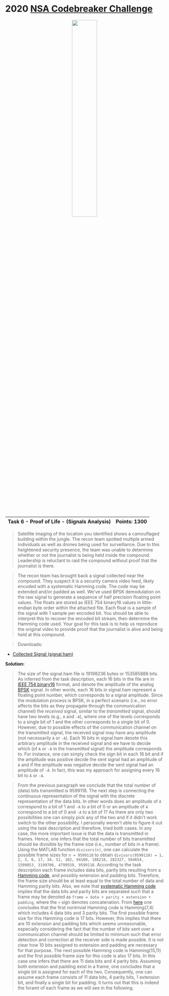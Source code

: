 # 2020 <a href="https://codebreaker.ltsnet.net" target="_top">NSA Codebreaker Challenge</a>
<!--![Codebreaker Challenge 2020 Solutions Thumbnail](Images/nsalogo.svg)-->
<p align="center">
  <img src="https://www.nsa.gov/Portals/70/images/about/cryptologic-heritage/center-cryptologic-history/insignia/nsa-insignia-lg.png"width="40%" height="40%">
</p>

| Task 6 - Proof of Life - (Signals Analysis)| Points: 1300 |
|:------------------------------------------ | -----------: |

>Satellite imaging of the location you identified shows a camouflaged building within the jungle. The recon team spotted multiple armed individuals as well as drones being used for surveillance. Due to this heightened security presence, the team was unable to determine whether or not the journalist is being held inside the compound. Leadership is reluctant to raid the compound without proof that the journalist is there.

>The recon team has brought back a signal collected near the compound. They suspect it is a security camera video feed, likely encoded with a systematic Hamming code. The code may be extended and/or padded as well. We've used BPSK demodulation on the raw signal to generate a sequence of half precision floating point values. The floats are stored as IEEE 754 binary16 values in little-endian byte order within the attached file. Each float is a sample of the signal with 1 sample per encoded bit. You should be able to interpret this to recover the encoded bit stream, then determine the Hamming code used. Your goal for this task is to help us reproduce the original video to provide proof that the journalist is alive and being held at this compound.

>Downloads:

* [Collected Signal (signal.ham)](./Files/signal.ham)

**Solution:**

>The size of the signal.ham file is 19198236 bytes or 153585888 bits. As inferred from the task description, each 16 bits in the file are in [IEEE 754 binary16](https://en.wikipedia.org/wiki/Half-precision_floating-point_format#IEEE_754_half-precision_binary_floating-point_format:_binary16) format, and denote the amplitude of the analog [BPSK](https://en.wikipedia.org/wiki/Phase-shift_keying#Binary_phase-shift_keying_(BPSK)) signal. In other words, each 16 bits in signal.ham represent a floating point number, which corresponds to a signal amplitude. Since the modulation process is BPSK, in a perfect scenario (i.e., no error affects the bits as they propagate through the communication channel) the <i>received</i> signal, similar to the <i>transmitted</i> signal, should have two levels (e.g., `A` and `-A`), where one of the levels corresponds to a single bit of 1 and the other corresponds to a single bit of 0. However, due to possible effects of the communication channel on the transmitted signal, the received signal may have any amplitude (not necessarily `A` or `-A`). Each 16 bits in signal.ham denote this arbitrary amplitude in the received signal and we have to decide which (of `A` or `-A` in the transmitted signal) the amplitude corresponds to. For instance, one can simply check the sign bit in each 16 bit and if the amplitude was positive decide the sent signal had an amplitude of `A` and if the amplitude was negative decide the sent signal had an amplitude of `-A`. In fact, this was my approach for assigning every 16 bit to `A` or `-A`.

>From the previous paragraph we conclude that the total number of (data) bits transmitted is 9599118. The next step is connecting the continuous representation of the signal with the discrete representation of the data bits. In other words does an amplitude of `A` correspond to a bit of 1 and `-A` to a bit of 0 or an amplitude of `A` correspond to a bit of 0 and `-A` to a bit of 1? As there are only two possibilities one can simply pick any of the two and if it didn't work switch to the other possibility. I personally weren't able to figure it out using the task description and therefore, tried both cases. In any case, the more important issue is that the data is transmitted in frames. Hence, one infers that the total number of bits transmitted should be divisible by the frame size (i.e., number of bits in a frame). Using the MATLAB function `divisors(n)`, one can calculate the possible frame sizes for `n = 9599118` to obtain `divisors(9599118) = 1, 2, 3, 6, 17, 34, 51, 102, 94109, 188218, 282327, 564654, 1599853, 3199706, 4799559, 9599118`. According to the task description each frame includes data bits, parity bits resulting from a [Hamming code](https://en.wikipedia.org/wiki/Hamming_code), and possibly extension and padding bits. Therefore, the frame size should be at least equal to the total number of data and Hamming parity bits. Also, we note that [systematic Hamming code](https://www.gaussianwaves.com/2008/05/hamming-codes-how-it-works/#:~:text=Hamming%20codes%20can%20be%20implemented,Hamming%20code%20is%20described%20next.) implies that the data bits and parity bits are separated such that a frame may be denoted as `frame = data + parity + extension + padding`, where the `+` sign denotes concatenation. From [here](https://en.wikipedia.org/wiki/Hamming_code) one concludes that the first nontrivial Hamming code is Hamming(7,4) which includes 4 data bits and 3 parity bits. The first possible frame size for this Hamming code is 17 bits. However, this implies that there are 10 extension and padding bits which seems unreasonable, especially considering the fact that the number of bits sent over a communication channel should be limited to minimum such that error detection and correction at the receiver side is made possible. It is not clear how 10 bits assigned to extension and padding are necessary for that purpose. The next possible Hamming code is Hamming(15,11) and the first possible frame size for this code is also 17 bits. In this case one infers that there are 11 data bits and 4 parity bits. Assuming both extension and padding exist in a frame, one concludes that a single bit is assigned for each of the two. Consequently, one can assume each frame consists of 11 data bits, 4 parity bits, 1 extension bit, and finally a single bit for padding. It turns out that this is indeed the foramt of each frame as we will see in the following.

>